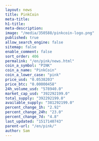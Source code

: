 ```yaml
---
layout: news
title: PinkCoin
meta-title: 
h1-title: 
meta-description: 
image: "/media/350588/pinkcoin-logo.png"
published: true
allow_search_engine: false
sitemap: false
enable_comment: false
sort_order: 406
permalink: "/en/pink/news.html"
coin_a_symbol: "PINK"
coin_a_name: "PinkCoin"
coin_a_lower_case: "pink"
price_usd: "0.0538203"
price_btc: "0.00000458"
24h_volume_usd: "578940.0"
market_cap_usd: "392292199.0"
total_supply: "392292199.0"
available_supply: "381292199.0"
percent_change_1h: "2.92"
percent_change_24h: "23.0"
percent_change_7d: "4.8"
last_updated: "1517140743"
parent-url: "/en/pink/"
author: Sam
---
```


